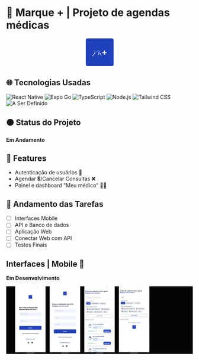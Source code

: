 # 📝 Marque + | Projeto de agendas médicas 

<div align="center">
<img src="src/assets/LogoMplus.png" width="75px">
</div>

## 🌐 Tecnologias Usadas

![React Native](https://img.shields.io/badge/React%20Native-61DAFB?style=flat&logo=react&logoColor=white)
![Expo Go](https://img.shields.io/badge/Expo%20Go-000020?style=flat&logo=expo&logoColor=white)
![TypeScript](https://img.shields.io/badge/TypeScript-007ACC?style=flat&logo=typescript&logoColor=white)
![Node.js](https://img.shields.io/badge/Node.js-339933?style=flat&logo=node.js&logoColor=white)
![Tailwind CSS](https://img.shields.io/badge/Tailwind%20CSS-06B6D4?style=flat&logo=tailwindcss&logoColor=white)
![A Ser Definido](https://img.shields.io/badge/Status-A%20Ser%20Definido-lightgrey?style=flat)

## 🟠 Status do Projeto
**Em Andamento**

## 🔗 Features
- Autenticação de usuários 🚀
- Agendar 💲/Cancelar Consultas ❌
- Painel e dashboard "Meu médico" 🧑‍⚕️

## 🍃 Andamento das Tarefas
- [ ] Interfaces Mobile
- [ ] API e Banco de dados
- [ ] Aplicação Web
- [ ] Conectar Web com API
- [ ] Testes Finais

## Interfaces | Mobile 📱
**Em Desenvolvimento**

<img src="src/assets/InterfacesMobileDevMarquePlus.png">

